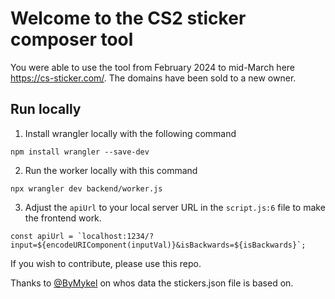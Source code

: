 # Welcome to the CS2 sticker composer tool

You were able to use the tool from February 2024 to mid-March here https://cs-sticker.com/. 
The domains have been sold to a new owner.


## Run locally
1. Install wrangler locally with the following command

```
npm install wrangler --save-dev
```

2. Run the worker locally with this command

```
npx wrangler dev backend/worker.js
```

3. Adjust the `apiUrl` to your local server URL in the `script.js:6` file to make the frontend work. 

```
const apiUrl = `localhost:1234/?input=${encodeURIComponent(inputVal)}&isBackwards=${isBackwards}`;
```


If you wish to contribute, please use this repo.


Thanks to [@ByMykel](https://github.com/ByMykel/CSGO-API) on whos data the stickers.json file is based on. 
